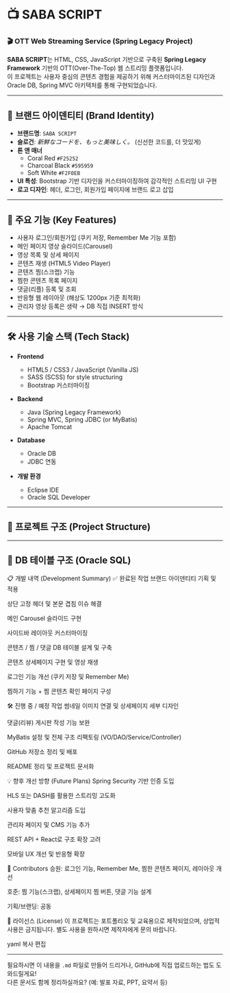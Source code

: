 # 📺 SABA SCRIPT

### 🎬 OTT Web Streaming Service (Spring Legacy Project)

**SABA SCRIPT**는 HTML, CSS, JavaScript 기반으로 구축된 **Spring Legacy Framework** 기반의 OTT(Over-The-Top) 웹 스트리밍 플랫폼입니다.  
이 프로젝트는 사용자 중심의 콘텐츠 경험을 제공하기 위해 커스터마이즈된 디자인과 Oracle DB, Spring MVC 아키텍처를 통해 구현되었습니다.

---

## 🎨 브랜드 아이덴티티 (Brand Identity)

- **브랜드명**: `SABA SCRIPT`
- **슬로건**: *新鮮なコードを、もっと美味しく。* (신선한 코드를, 더 맛있게)
- **톤 앤 매너**
  - Coral Red `#F25252`
  - Charcoal Black `#595959`
  - Soft White `#F2F0EB`
- **UI 특성**: Bootstrap 기반 디자인을 커스터마이징하여 감각적인 스트리밍 UI 구현
- **로고 디자인**: 헤더, 로그인, 회원가입 페이지에 브랜드 로고 삽입

---

## 🌟 주요 기능 (Key Features)

- 사용자 로그인/회원가입 (쿠키 저장, Remember Me 기능 포함)
- 메인 페이지 영상 슬라이드(Carousel)
- 영상 목록 및 상세 페이지
- 콘텐츠 재생 (HTML5 Video Player)
- 콘텐츠 찜(스크랩) 기능
- 찜한 콘텐츠 목록 페이지
- 댓글(리플) 등록 및 조회
- 반응형 웹 레이아웃 (해상도 1200px 기준 최적화)
- 관리자 영상 등록은 생략 → DB 직접 INSERT 방식

---

## 🛠️ 사용 기술 스택 (Tech Stack)

- **Frontend**
  - HTML5 / CSS3 / JavaScript (Vanilla JS)
  - SASS (SCSS) for style structuring
  - Bootstrap 커스터마이징

- **Backend**
  - Java (Spring Legacy Framework)
  - Spring MVC, Spring JDBC (or MyBatis)
  - Apache Tomcat

- **Database**
  - Oracle DB
  - JDBC 연동

- **개발 환경**
  - Eclipse IDE
  - Oracle SQL Developer

---

## 📁 프로젝트 구조 (Project Structure)


---

## 🧱 DB 테이블 구조 (Oracle SQL)

📋 개발 내역 (Development Summary)
✅ 완료된 작업
브랜드 아이덴티티 기획 및 적용

상단 고정 헤더 및 본문 겹침 이슈 해결

메인 Carousel 슬라이드 구현

사이드바 레이아웃 커스터마이징

콘텐츠 / 찜 / 댓글 DB 테이블 설계 및 구축

콘텐츠 상세페이지 구현 및 영상 재생

로그인 기능 개선 (쿠키 저장 및 Remember Me)

찜하기 기능 + 찜 콘텐츠 확인 페이지 구성

🛠️ 진행 중 / 예정 작업
썸네일 이미지 연결 및 상세페이지 세부 디자인

댓글(리뷰) 게시판 작성 기능 보완

MyBatis 설정 및 전체 구조 리팩토링 (VO/DAO/Service/Controller)

GitHub 저장소 정리 및 배포

README 정리 및 프로젝트 문서화

💡 향후 개선 방향 (Future Plans)
Spring Security 기반 인증 도입

HLS 또는 DASH를 활용한 스트리밍 고도화

사용자 맞춤 추천 알고리즘 도입

관리자 페이지 및 CMS 기능 추가

REST API + React로 구조 확장 고려

모바일 UX 개선 및 반응형 확장

👥 Contributors
승원: 로그인 기능, Remember Me, 찜한 콘텐츠 페이지, 레이아웃 개선

호준: 찜 기능(스크랩), 상세페이지 찜 버튼, 댓글 기능 설계

기획/브랜딩: 공동

📄 라이선스 (License)
이 프로젝트는 포트폴리오 및 교육용으로 제작되었으며, 상업적 사용은 금지됩니다.
별도 사용을 원하시면 제작자에게 문의 바랍니다.

yaml
복사
편집

---

필요하시면 이 내용을 `.md` 파일로 만들어 드리거나, GitHub에 직접 업로드하는 법도 도와드릴게요!  
다른 문서도 함께 정리하실까요? (예: 발표 자료, PPT, 요약서 등)
